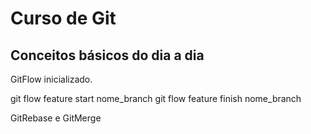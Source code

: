# Curso de Git
## Conceitos básicos do dia a dia
GitFlow inicializado.


 git flow feature start nome_branch
 git flow feature finish nome_branch


GitRebase e GitMerge